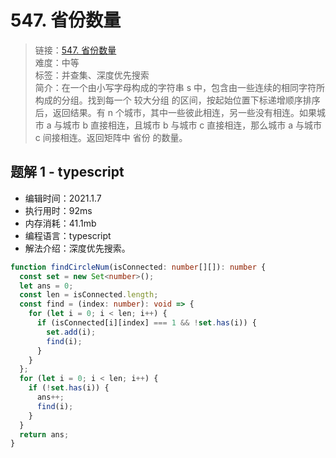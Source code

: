 # 547. 省份数量

> 链接：[547. 省份数量](https://leetcode-cn.com/problems/number-of-provinces/)  
> 难度：中等  
> 标签：并查集、深度优先搜索  
> 简介：在一个由小写字母构成的字符串 s 中，包含由一些连续的相同字符所构成的分组。找到每一个 较大分组 的区间，按起始位置下标递增顺序排序后，返回结果。有 n 个城市，其中一些彼此相连，另一些没有相连。如果城市 a 与城市 b 直接相连，且城市 b 与城市 c 直接相连，那么城市 a 与城市 c 间接相连。返回矩阵中 省份 的数量。

## 题解 1 - typescript

- 编辑时间：2021.1.7
- 执行用时：92ms
- 内存消耗：41.1mb
- 编程语言：typescript
- 解法介绍：深度优先搜索。

```typescript
function findCircleNum(isConnected: number[][]): number {
  const set = new Set<number>();
  let ans = 0;
  const len = isConnected.length;
  const find = (index: number): void => {
    for (let i = 0; i < len; i++) {
      if (isConnected[i][index] === 1 && !set.has(i)) {
        set.add(i);
        find(i);
      }
    }
  };
  for (let i = 0; i < len; i++) {
    if (!set.has(i)) {
      ans++;
      find(i);
    }
  }
  return ans;
}
```
